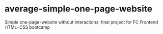 # average-simple-one-page-website
Simple one-page-website without interactions; final project for FC Frontend HTML+CSS bootcamp

